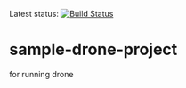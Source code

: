 Latest status:
[![Build Status](http://23.96.52.70/api/badges/ArpanBalpande/sample-drone-project/status.svg)](http://23.96.52.70/ArpanBalpande/sample-drone-project)

# sample-drone-project
for running drone
